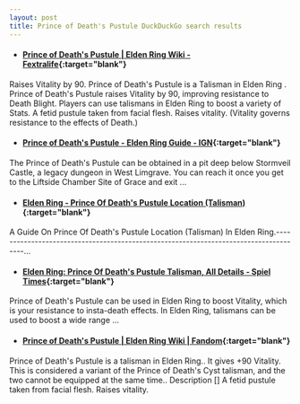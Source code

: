 ```yaml
---
layout: post
title: Prince of Death's Pustule DuckDuckGo search results
---
```

* #### [Prince of Death's Pustule | Elden Ring Wiki - Fextralife](https://eldenring.wiki.fextralife.com/Prince+of+Death's+Pustule){:target="blank"}
Raises Vitality by 90. Prince of Death's Pustule is a Talisman in Elden Ring . Prince of Death's Pustule raises Vitality by 90, improving resistance to Death Blight. Players can use talismans in Elden Ring to boost a variety of Stats. A fetid pustule taken from facial flesh. Raises vitality. (Vitality governs resistance to the effects of Death.)
* #### [Prince of Death's Pustule - Elden Ring Guide - IGN](https://www.ign.com/wikis/elden-ring/Prince_of_Death's_Pustule){:target="blank"}
The Prince of Death's Pustule can be obtained in a pit deep below Stormveil Castle, a legacy dungeon in West Limgrave. You can reach it once you get to the Liftside Chamber Site of Grace and exit ...
* #### [Elden Ring - Prince Of Death's Pustule Location (Talisman)](https://www.youtube.com/watch?v=8jlFcE6flqs){:target="blank"}
A Guide On Prince Of Death's Pustule Location (Talisman) In Elden Ring.--------------------------------------------------------------------------------------...
* #### [Elden Ring: Prince Of Death's Pustule Talisman, All Details - Spiel Times](https://www.spieltimes.com/original/guides/elden-ring-prince-of-deaths-pustule-talisman-all-details/){:target="blank"}
Prince of Death's Pustule can be used in Elden Ring to boost Vitality, which is your resistance to insta-death effects. In Elden Ring, talismans can be used to boost a wide range ...
* #### [Prince of Death's Pustule | Elden Ring Wiki | Fandom](https://eldenring.fandom.com/wiki/Prince_of_Death's_Pustule){:target="blank"}
Prince of Death's Pustule is a talisman in Elden Ring.. It gives +90 Vitality. This is considered a variant of the Prince of Death's Cyst talisman, and the two cannot be equipped at the same time.. Description [] A fetid pustule taken from facial flesh. Raises vitality.
